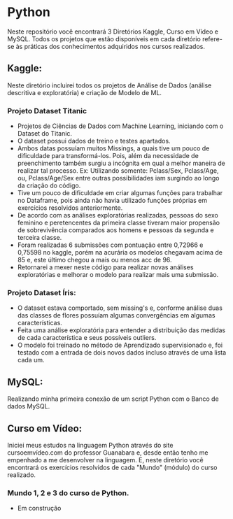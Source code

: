 # Python

Neste repositório você encontrará 3 Diretórios Kaggle, Curso em Vídeo e MySQL. 
Todos os projetos que estão disponíveis em cada diretório refere-se às práticas dos conhecimentos adquiridos nos cursos realizados.

## Kaggle:

Neste diretório incluirei todos os projetos de Análise de Dados (análise descritiva e exploratória) e criação de Modelo de ML. 

  ### Projeto Dataset Titanic
  - Projetos de Ciências de Dados com Machine Learning, iniciando com o Dataset do Titanic.
  - O dataset possui dados de treino e testes apartados.
  - Ambos datas possuíam muitos Missings, a quais tive um pouco de dificuldade para transformá-los. Pois, além da necessidade de preenchimento também surgiu a incógnita em qual a melhor maneira de realizar tal processo. Ex: Utilizando somente: Pclass/Sex, Pclass/Age, ou, Pclass/Age/Sex entre outras possibilidades iam surgindo ao longo da criação do código.
  - Tive um pouco de dificuldade em criar algumas funções para trabalhar no Dataframe, pois ainda não havia utilizado funções próprias em exercícios resolvidos anteriormente.
  - De acordo com as análises exploratórias realizadas, pessoas do sexo feminino e peretencentes da primeira classe tiveram maior propensão de sobrevivência comparados aos homens e pessoas da segunda e terceira classe.
  - Foram realizadas 6 submissões com pontuação entre 0,72966 e 0,75598 no kaggle, porém na acurária os modelos chegavam acima de 85 e, este último chegou a mais ou menos acc de 96. 
  - Retornarei a mexer neste código para realizar novas análises exploratórias e melhorar o modelo para realizar mais uma submissão.
  
  
  ### Projeto Dataset Íris:
   - O dataset estava comportado, sem missing's e, conforme análise duas das classes de flores possuíam algumas convergências em algumas características.
   - Feita uma análise exploratória para entender a distribuição das medidas de cada característica e seus possíveis outliers.
   - O modelo foi treinado no método de Aprendizado supervisionado e, foi testado com a entrada de dois novos dados incluso através de uma lista cada um.


## MySQL:

Realizando minha primeira conexão de um script Python com o Banco de dados MySQL. 

## Curso em Vídeo:

 Iniciei meus estudos na linguagem Python através do site cursoemvídeo.com do professor Guanabara e, desde então tenho me empenhado a me desenvolver na linguagem. 
 E, neste diretório você encontrará os exercícios resolvidos de cada "Mundo" (módulo) do curso realizado.
  
  ### Mundo 1, 2 e 3 do curso de Python.
  
  - Em construção

